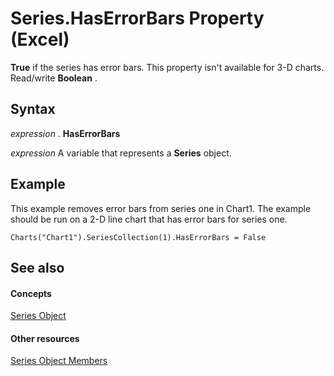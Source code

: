 
# Series.HasErrorBars Property (Excel)

 **True** if the series has error bars. This property isn't available for 3-D charts. Read/write **Boolean** .


## Syntax

 _expression_ . **HasErrorBars**

 _expression_ A variable that represents a **Series** object.


## Example

This example removes error bars from series one in Chart1. The example should be run on a 2-D line chart that has error bars for series one.


```
Charts("Chart1").SeriesCollection(1).HasErrorBars = False
```


## See also


#### Concepts


[Series Object](c7d34b32-8172-f7a0-0a17-f01d44246b64.md)
#### Other resources


[Series Object Members](eeab4f69-b436-9de7-5d4a-0a5c63f2dfce.md)
